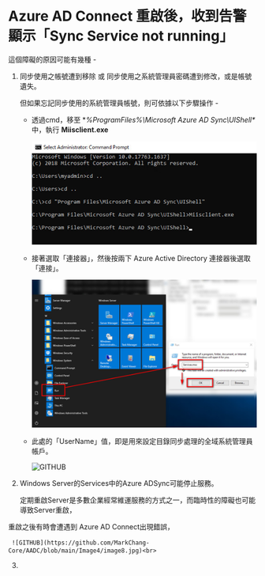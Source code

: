# Azure AD Connect 重啟後，收到告警顯示「Sync Service not running」

這個障礙的原因可能有幾種 - <br>

  1. 同步使用之帳號遭到移除 或 同步使用之系統管理員密碼遭到修改，或是帳號遺失。<br>
     
     但如果忘記同步使用的系統管理員帳號，則可依據以下步驟操作 - <br>
  
     - 透過cmd，移至 **%ProgramFiles%\Microsoft Azure AD Sync\UIShell\** 中，執行 **Miisclient.exe**<br>
     
       ![GITHUB](https://github.com/MarkChang-Core/AADC/blob/main/Image4/image5.jpg)<br>
     
     - 接著選取「連接器」，然後按兩下 Azure Active Directory 連接器後選取「連接」。
  
       ![GITHUB](https://github.com/MarkChang-Core/AADC/blob/main/Image4/image6.jpg)<br>
  
     - 此處的「UserName」值，即是用來設定目錄同步處理的全域系統管理員帳戶。
       
       ![GITHUB](https://github.com/MarkChang-Core/AADC/blob/main/Image4/image7.jpg)<br>
       
  2. Windows Server的Services中的Azure ADSync可能停止服務。<br>
     
     定期重啟Server是多數企業經常維運服務的方式之一，而臨時性的障礙也可能導致Server重啟，<br>

重啟之後有時會遭遇到 Azure AD Connect出現錯誤，
      
      
     ![GITHUB](https://github.com/MarkChang-Core/AADC/blob/main/Image4/image8.jpg)<br>
      
  3. 
